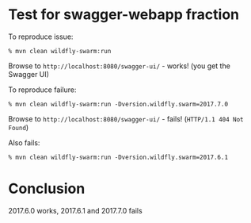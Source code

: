 Test for swagger-webapp fraction
====

To reproduce issue:

	% mvn clean wildfly-swarm:run

Browse to `http://localhost:8080/swagger-ui/` - works! (you get the Swagger UI)

To reproduce failure:

	% mvn clean wildfly-swarm:run -Dversion.wildfly.swarm=2017.7.0

Browse to `http://localhost:8080/swagger-ui/` - fails! (`HTTP/1.1 404 Not Found`)

Also fails:

	% mvn clean wildfly-swarm:run -Dversion.wildfly.swarm=2017.6.1
	
Conclusion
====	
2017.6.0 works, 2017.6.1 and 2017.7.0 fails

